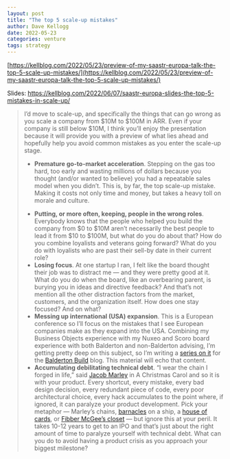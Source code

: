 ```yaml
---
layout: post
title: "The top 5 scale-up mistakes"
author: Dave Kellogg
date: 2022-05-23
categories: venture
tags: strategy
---
```


[https://kellblog.com/2022/05/23/preview-of-my-saastr-europa-talk-the-top-5-scale-up-mistakes/](https://kellblog.com/2022/05/23/preview-of-my-saastr-europa-talk-the-top-5-scale-up-mistakes/)

Slides: https://kellblog.com/2022/06/07/saastr-europa-slides-the-top-5-mistakes-in-scale-up/

> I’d move to scale-up, and specifically the things that can go wrong as you scale a company from $10M to $100M in ARR. Even if your company is still below $10M, I think you’ll enjoy the presentation because it will provide you with a preview of what lies ahead and hopefully help you avoid common mistakes as you enter the scale-up stage.
>
> - **Premature go-to-market acceleration**. Stepping on the gas too hard, too early and wasting millions of dollars because you thought (and/or wanted to believe) you had a repeatable sales model when you didn’t. This is, by far, the top scale-up mistake. Making it costs not only time and money, but takes a heavy toll on morale and culture.
>
> * **Putting, or more often, keeping, people in the wrong roles**. Everybody knows that the people who helped you build the company from $0 to $10M aren’t necessarily the best people to lead it from $10 to $100M, but what do you do about that? How do you combine loyalists and veterans going forward? What do you do with loyalists who are past their sell-by date in their current role?
> * **Losing focus**. At one startup I ran, I felt like the board thought their job was to distract me — and they were pretty good at it. What do you do when the board, like an overbearing parent, is burying you in ideas and directive feedback? And that’s not mention all the other distraction factors from the market, customers, and the organization itself. How does one stay focused? And on what?
> * **Messing up international (USA) expansion**. This is a European conference so I’ll focus on the mistakes that I see European companies make as they expand into the USA. Combining my Business Objects experience with my Nuxeo and Scoro board experience with both Balderton and non-Balderton advising, I’m getting pretty deep on this subject, so I’m writing a [series on it](https://www.balderton.com/build/the-top-5-mistakes-european-technology-startups-make-in-us-expansion/) for the [Balderton Build](https://www.balderton.com/build/) blog. This material will echo that content.
> * **Accumulating debilitating technical debt**. “I wear the chain I forged in life,” said [Jacob Marley](https://www.sparknotes.com/lit/christmascarol/quotes/character/jacob-marley/) in A Christmas Carol and so it is with your product. Every shortcut, every mistake, every bad design decision, every redundant piece of code, every poor architectural choice, every hack accumulates to the point where, if ignored, it can paralyze your product development. Pick your metaphor — Marley’s chains, [barnacles](https://seahistory.org/sea-history-for-kids/worms-and-barnacles-and-algae-oh-my/) on a ship, a [house of cards](https://en.wikipedia.org/wiki/House_of_cards), or [Fibber McGee’s closet](https://www.youtube.com/watch?v=h9FGC68YcwM) — but ignore this at your peril. It takes 10-12 years to get to an IPO and that’s just about the right amount of time to paralyze yourself with technical debt. What can you do to avoid having a product crisis as you approach your biggest milestone?

